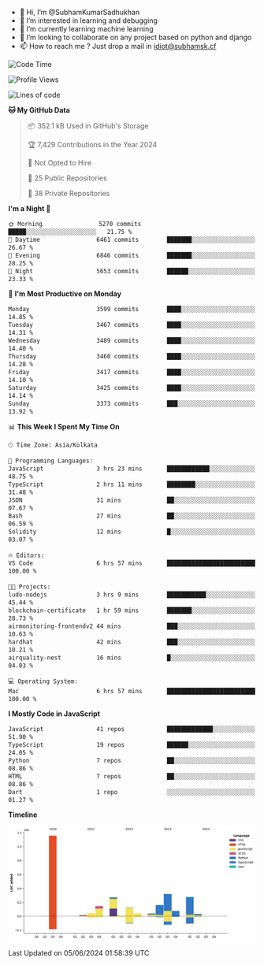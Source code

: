 - 👋 Hi, I’m @SubhamKumarSadhukhan
- 👀 I’m interested in learning and debugging
- 🌱 I’m currently learning machine learning
- 💞️ I’m looking to collaborate on any project based on python and django
- 📫 How to reach me ?
      Just drop a mail in idiot@subhamsk.cf

<!---
SubhamKumarSadhukhan/SubhamKumarSadhukhan is a ✨ special ✨ repository because its `README.md` (this file) appears on your GitHub profile.
You can click the Preview link to take a look at your changes.
--->


<!--START_SECTION:waka-->
![Code Time](http://img.shields.io/badge/Code%20Time-2%2C217%20hrs%2029%20mins-blue)

![Profile Views](http://img.shields.io/badge/Profile%20Views-0-blue)

![Lines of code](https://img.shields.io/badge/From%20Hello%20World%20I%27ve%20Written-2.7%20million%20lines%20of%20code-blue)

**🐱 My GitHub Data** 

> 📦 352.1 kB Used in GitHub's Storage 
 > 
> 🏆 7,429 Contributions in the Year 2024
 > 
> 🚫 Not Opted to Hire
 > 
> 📜 25 Public Repositories 
 > 
> 🔑 38 Private Repositories 
 > 
**I'm a Night 🦉** 

```text
🌞 Morning                5270 commits        █████░░░░░░░░░░░░░░░░░░░░   21.75 % 
🌆 Daytime                6461 commits        ███████░░░░░░░░░░░░░░░░░░   26.67 % 
🌃 Evening                6846 commits        ███████░░░░░░░░░░░░░░░░░░   28.25 % 
🌙 Night                  5653 commits        ██████░░░░░░░░░░░░░░░░░░░   23.33 % 
```
📅 **I'm Most Productive on Monday** 

```text
Monday                   3599 commits        ████░░░░░░░░░░░░░░░░░░░░░   14.85 % 
Tuesday                  3467 commits        ████░░░░░░░░░░░░░░░░░░░░░   14.31 % 
Wednesday                3489 commits        ████░░░░░░░░░░░░░░░░░░░░░   14.40 % 
Thursday                 3460 commits        ████░░░░░░░░░░░░░░░░░░░░░   14.28 % 
Friday                   3417 commits        ████░░░░░░░░░░░░░░░░░░░░░   14.10 % 
Saturday                 3425 commits        ████░░░░░░░░░░░░░░░░░░░░░   14.14 % 
Sunday                   3373 commits        ███░░░░░░░░░░░░░░░░░░░░░░   13.92 % 
```


📊 **This Week I Spent My Time On** 

```text
🕑︎ Time Zone: Asia/Kolkata

💬 Programming Languages: 
JavaScript               3 hrs 23 mins       ████████████░░░░░░░░░░░░░   48.75 % 
TypeScript               2 hrs 11 mins       ████████░░░░░░░░░░░░░░░░░   31.48 % 
JSON                     31 mins             ██░░░░░░░░░░░░░░░░░░░░░░░   07.67 % 
Bash                     27 mins             ██░░░░░░░░░░░░░░░░░░░░░░░   06.59 % 
Solidity                 12 mins             █░░░░░░░░░░░░░░░░░░░░░░░░   03.07 % 

🔥 Editors: 
VS Code                  6 hrs 57 mins       █████████████████████████   100.00 % 

🐱‍💻 Projects: 
ludo-nodejs              3 hrs 9 mins        ███████████░░░░░░░░░░░░░░   45.44 % 
blockchain-certificate   1 hr 59 mins        ███████░░░░░░░░░░░░░░░░░░   28.73 % 
airmonitoring-frontendv2 44 mins             ███░░░░░░░░░░░░░░░░░░░░░░   10.63 % 
hardhat                  42 mins             ███░░░░░░░░░░░░░░░░░░░░░░   10.21 % 
airquality-nest          16 mins             █░░░░░░░░░░░░░░░░░░░░░░░░   04.03 % 

💻 Operating System: 
Mac                      6 hrs 57 mins       █████████████████████████   100.00 % 
```

**I Mostly Code in JavaScript** 

```text
JavaScript               41 repos            █████████████░░░░░░░░░░░░   51.90 % 
TypeScript               19 repos            ██████░░░░░░░░░░░░░░░░░░░   24.05 % 
Python                   7 repos             ██░░░░░░░░░░░░░░░░░░░░░░░   08.86 % 
HTML                     7 repos             ██░░░░░░░░░░░░░░░░░░░░░░░   08.86 % 
Dart                     1 repo              ░░░░░░░░░░░░░░░░░░░░░░░░░   01.27 % 
```



**Timeline**

![Lines of Code chart](https://raw.githubusercontent.com/SubhamKumarSadhukhan/SubhamKumarSadhukhan/main/assets/bar_graph.png)


 Last Updated on 05/06/2024 01:58:39 UTC
<!--END_SECTION:waka-->

